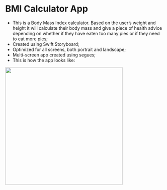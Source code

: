 # BMI Calculator App

- This is a Body Mass Index calculator. Based on the user’s weight and height it will calculate their body mass and give a piece of health advice depending on whether if they have eaten too many pies or if they need to eat more pies;
- Created using Swift Storyboard;
- Optimized for all screens, both portrait and landscape;
- Multi-screen app created using segues;
- This is how the app looks like:

<img src="https://raw.githubusercontent.com/hugosilvag6/SWIFT-bmiCalculator/main/Documentation/screenshot.png" width="373">

